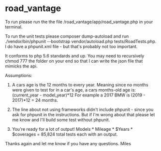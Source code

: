 # road_vantage
To run please run the the file /road_vantage/app/road_vantage.php in your terminal.

To run the unit tests please composer dump-autoload and run ./vendor/bin/phpunit --bootstrap vendor/autoload.php tests/RoadTests.php. I do have a phpunit.xml file - but that's probably not too important.

It conforms to php 5.6 standards and up.
You may need to recursively chmod 777 the folder on your end so that I can write the json file that mimicks the api.

Assumptions:
1. A cars age is the 12 months to every year. 
Meaning since no months were given to test for in a car's age, a cars months-old age is: (current_year - model_year)*12 
For example a 2017 BMW is (2019 - 2017)*12 = 24 months.

2. The line about not using frameworks didn't include phpunit - since you ask for phpunit in the instructions.
But if I'm wrong about that please let me know and I'll build some test without phpunit.

3. You're ready for a lot of output! Models * Mileage * $Years * $coverages = 85,824 total tests each with an output.

Thanks again and let me know if you have any questions.
Miles

